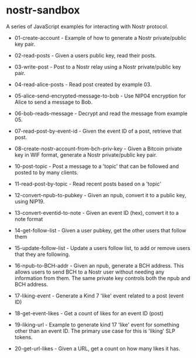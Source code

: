 # nostr-sandbox

A series of JavaScript examples for interacting with Nostr protocol.

- 01-create-account - Example of how to generate a Nostr private/public key pair.
- 02-read-posts - Given a users public key, read their posts.
- 03-write-post - Post to a Nostr relay using a Nostr private/public key pair.
- 04-read-alice-posts - Read post created by example 03.
- 05-alice-send-encrypted-message-to-bob - Use NIP04 encryption for Alice to send a message to Bob.
- 06-bob-reads-message - Decrypt and read the message from example 05.
- 07-read-post-by-event-id - Given the event ID of a post, retrieve that post.
- 08-create-nostr-account-from-bch-priv-key - Given a Bitcoin private key in WIF format, generate a Nostr private/public key pair.

- 10-post-topic - Post a message to a 'topic' that can be followed and posted to by many clients.
- 11-read-post-by-topic - Read recent posts based on a 'topic'
- 12-convert-npub-to-pubkey - Given an npub, convert it to a public key, using NIP19.
- 13-convert-eventid-to-note - Given an event ID (hex), convert it to a note format
- 14-get-follow-list - Given a user pubkey, get the other users that follow them
- 15-update-follow-list - Update a users follow list, to add or remove users that they are following.
- 16-npub-to-BCH-addr - Given an npub, generate a BCH address. This allows users to send BCH to a Nostr user without needing any information from them. The same private key controls both the npub and BCH address.
- 17-liking-event - Generate a Kind 7 'like' event related to a post (event ID)
- 18-get-event-likes - Get a count of likes for an event ID (post)
- 19-liking-url - Example to generate kind 17 'like' event for something other than an event ID. The primary  use case for this is 'liking' SLP tokens.
- 20-get-url-likes - Given a URL, get a count on how many likes it has.